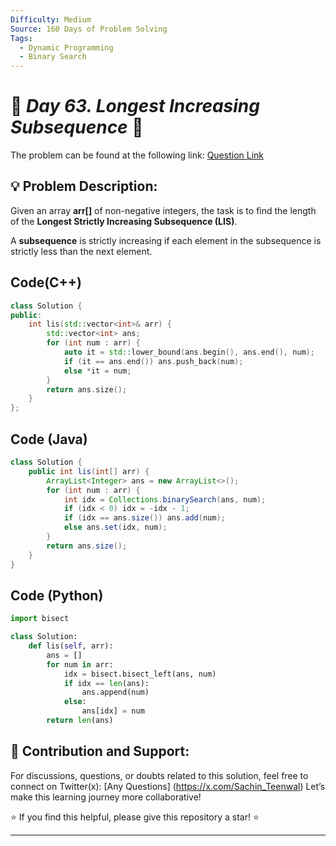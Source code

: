 ```yaml
---
Difficulty: Medium  
Source: 160 Days of Problem Solving  
Tags:
  - Dynamic Programming
  - Binary Search
---
```


# 🚀 _Day 63. Longest Increasing Subsequence_ 🧠


The problem can be found at the following link: [Question Link](https://www.geeksforgeeks.org/batch/gfg-160-problems/track/dynamic-programming-gfg-160/problem/longest-increasing-subsequence-1587115620)  


## 💡 **Problem Description:**

Given an array **arr[]** of non-negative integers, the task is to find the length of the **Longest Strictly Increasing Subsequence (LIS)**.

A **subsequence** is strictly increasing if each element in the subsequence is strictly less than the next element.


## Code(C++)
```cpp
class Solution {
public:
    int lis(std::vector<int>& arr) {
        std::vector<int> ans;
        for (int num : arr) {
            auto it = std::lower_bound(ans.begin(), ans.end(), num);
            if (it == ans.end()) ans.push_back(num);
            else *it = num;
        }
        return ans.size();
    }
};
```

## Code (Java)

```java
class Solution {
    public int lis(int[] arr) {
        ArrayList<Integer> ans = new ArrayList<>();
        for (int num : arr) {
            int idx = Collections.binarySearch(ans, num);
            if (idx < 0) idx = -idx - 1;
            if (idx == ans.size()) ans.add(num);
            else ans.set(idx, num);
        }
        return ans.size();
    }
}
```

## Code (Python)

```python
import bisect

class Solution:
    def lis(self, arr):
        ans = []
        for num in arr:
            idx = bisect.bisect_left(ans, num)
            if idx == len(ans):
                ans.append(num)
            else:
                ans[idx] = num
        return len(ans)
```



## 🎯 **Contribution and Support:**

For discussions, questions, or doubts related to this solution, feel free to connect on Twitter(x): [Any Questions] (https://x.com/Sachin_Teenwal) Let’s make this learning journey more collaborative!

⭐ If you find this helpful, please give this repository a star! ⭐

---
